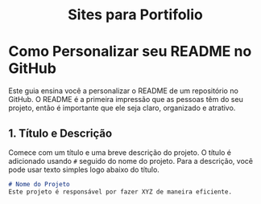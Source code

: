 <h1 align="center"> Sites para Portifolio </h1>

# Como Personalizar seu README no GitHub

Este guia ensina você a personalizar o README de um repositório no GitHub. O README é a primeira impressão que as pessoas têm do seu projeto, então é importante que ele seja claro, organizado e atrativo.

## 1. Título e Descrição

Comece com um título e uma breve descrição do projeto. O título é adicionado usando `#` seguido do nome do projeto. Para a descrição, você pode usar texto simples logo abaixo do título.

```markdown
# Nome do Projeto
Este projeto é responsável por fazer XYZ de maneira eficiente.
